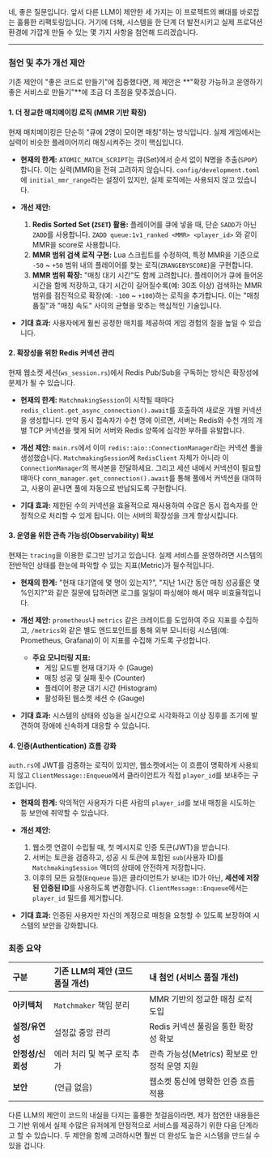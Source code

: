 네, 좋은 질문입니다. 앞서 다른 LLM이 제안한 세 가지는 이 프로젝트의 뼈대를 바로잡는 훌륭한 리팩토링입니다. 거기에 더해, 시스템을 한 단계 더 발전시키고 실제 프로덕션 환경에 가깝게 만들 수 있는 몇 가지 사항을 첨언해 드리겠습니다.

---

### 첨언 및 추가 개선 제안

기존 제안이 "좋은 코드로 만들기"에 집중했다면, 제 제안은 **"확장 가능하고 운영하기 좋은 서비스로 만들기"**에 조금 더 초점을 맞추겠습니다.

#### 1. 더 정교한 매치메이킹 로직 (MMR 기반 확장)

현재 매치메이킹은 단순히 "큐에 2명이 모이면 매칭"하는 방식입니다. 실제 게임에서는 실력이 비슷한 플레이어끼리 매칭시켜주는 것이 핵심입니다.

- **현재의 한계:**
  `ATOMIC_MATCH_SCRIPT`는 큐(Set)에서 순서 없이 N명을 추출(`SPOP`)합니다. 이는 실력(MMR)을 전혀 고려하지 않습니다. `config/development.toml`에 `initial_mmr_range`라는 설정이 있지만, 실제 로직에는 사용되지 않고 있습니다.

- **개선 제안:**

  1.  **Redis Sorted Set (`ZSET`) 활용:** 플레이어를 큐에 넣을 때, 단순 `SADD`가 아닌 `ZADD`를 사용합니다. `ZADD queue:1v1_ranked <MMR> <player_id>` 와 같이 MMR을 score로 사용합니다.
  2.  **MMR 범위 검색 로직 구현:** Lua 스크립트를 수정하여, 특정 MMR을 기준으로 `-50` ~ `+50` 범위 내의 플레이어를 찾는 로직(`ZRANGEBYSCORE`)을 구현합니다.
  3.  **MMR 범위 확장:** "매칭 대기 시간"도 함께 고려합니다. 플레이어가 큐에 들어온 시간을 함께 저장하고, 대기 시간이 길어질수록(예: 30초 이상) 검색하는 MMR 범위를 점진적으로 확장(예: `-100` ~ `+100`)하는 로직을 추가합니다. 이는 "매칭 품질"과 "매칭 속도" 사이의 균형을 맞추는 핵심적인 기술입니다.

- **기대 효과:**
  사용자에게 훨씬 공정한 매치를 제공하여 게임 경험의 질을 높일 수 있습니다.

#### 2. 확장성을 위한 Redis 커넥션 관리

현재 웹소켓 세션(`ws_session.rs`)에서 Redis Pub/Sub을 구독하는 방식은 확장성에 문제가 될 수 있습니다.

- **현재의 한계:**
  `MatchmakingSession`이 시작될 때마다 `redis_client.get_async_connection().await`를 호출하여 새로운 개별 커넥션을 생성합니다. 만약 동시 접속자가 수천 명에 이르면, 서버는 Redis와 수천 개의 개별 TCP 커넥션을 맺게 되어 서버와 Redis 양쪽에 심각한 부하를 유발합니다.

- **개선 제안:**
  `main.rs`에서 이미 `redis::aio::ConnectionManager`라는 커넥션 풀을 생성했습니다. `MatchmakingSession`에 `RedisClient` 자체가 아니라 이 `ConnectionManager`의 복사본을 전달하세요. 그리고 세션 내에서 커넥션이 필요할 때마다 `conn_manager.get_connection().await`를 통해 풀에서 커넥션을 대여하고, 사용이 끝나면 풀에 자동으로 반납되도록 구현합니다.

- **기대 효과:**
  제한된 수의 커넥션을 효율적으로 재사용하여 수많은 동시 접속자를 안정적으로 처리할 수 있게 됩니다. 이는 서버의 확장성을 크게 향상시킵니다.

#### 3. 운영을 위한 관측 가능성(Observability) 확보

현재는 `tracing`을 이용한 로그만 남기고 있습니다. 실제 서비스를 운영하려면 시스템의 전반적인 상태를 한눈에 파악할 수 있는 지표(Metric)가 필수적입니다.

- **현재의 한계:**
  "현재 대기열에 몇 명이 있는지?", "지난 1시간 동안 매칭 성공률은 몇 %인지?"와 같은 질문에 답하려면 로그를 일일이 파싱해야 해서 매우 비효율적입니다.

- **개선 제안:**
  `prometheus`나 `metrics` 같은 크레이트를 도입하여 주요 지표를 수집하고, `/metrics`와 같은 별도 엔드포인트를 통해 외부 모니터링 시스템(예: Prometheus, Grafana)이 이 지표를 수집해 가도록 구성합니다.

  - **주요 모니터링 지표:**
    - 게임 모드별 현재 대기자 수 (Gauge)
    - 매칭 성공 및 실패 횟수 (Counter)
    - 플레이어 평균 대기 시간 (Histogram)
    - 활성화된 웹소켓 세션 수 (Gauge)

- **기대 효과:**
  시스템의 상태와 성능을 실시간으로 시각화하고 이상 징후를 조기에 발견하여 장애에 신속하게 대응할 수 있습니다.

#### 4. 인증(Authentication) 흐름 강화

`auth.rs`에 JWT를 검증하는 로직이 있지만, 웹소켓에서는 이 흐름이 명확하게 사용되지 않고 `ClientMessage::Enqueue`에서 클라이언트가 직접 `player_id`를 보내주는 구조입니다.

- **현재의 한계:**
  악의적인 사용자가 다른 사람의 `player_id`를 보내 매칭을 시도하는 등 보안에 취약할 수 있습니다.

- **개선 제안:**

  1.  웹소켓 연결이 수립될 때, 첫 메시지로 인증 토큰(JWT)을 받습니다.
  2.  서버는 토큰을 검증하고, 성공 시 토큰에 포함된 `sub`(사용자 ID)를 `MatchmakingSession` 액터의 상태에 안전하게 저장합니다.
  3.  이후의 모든 요청(`Enqueue` 등)은 클라이언트가 보내는 ID가 아닌, **세션에 저장된 인증된 ID**를 사용하도록 변경합니다. `ClientMessage::Enqueue`에서는 `player_id` 필드를 제거합니다.

- **기대 효과:**
  인증된 사용자만 자신의 계정으로 매칭을 요청할 수 있도록 보장하여 시스템의 보안을 강화합니다.

### 최종 요약

| 구분              | 기존 LLM의 제안 (코드 품질 개선) | 내 첨언 (서비스 품질 개선)                   |
| :---------------- | :------------------------------- | :------------------------------------------- |
| **아키텍처**      | `Matchmaker` 책임 분리           | MMR 기반의 정교한 매칭 로직 도입             |
| **설정/유연성**   | 설정값 중앙 관리                 | Redis 커넥션 풀링을 통한 확장성 확보         |
| **안정성/신뢰성** | 에러 처리 및 복구 로직 추가      | 관측 가능성(Metrics) 확보로 안정적 운영 지원 |
| **보안**          | (언급 없음)                      | 웹소켓 통신에 명확한 인증 흐름 적용          |

다른 LLM의 제안이 코드의 내실을 다지는 훌륭한 첫걸음이라면, 제가 첨언한 내용들은 그 기반 위에서 실제 수많은 유저에게 안정적으로 서비스를 제공하기 위한 다음 단계라고 할 수 있습니다. 두 제안을 함께 고려하시면 훨씬 더 완성도 높은 시스템을 만드실 수 있을 겁니다.
